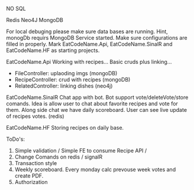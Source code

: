 NO SQL 

Redis
Neo4J
MongoDB

For local debuging please make sure data bases are running.
Hint, monogDb requirs MongoDB Service started.
Make sure configurations are filled in properly.
Mark EatCodeName.Api, EatCodeName.SinalR and EatCodeName.HF as starting projects. 


EatCodeName.Api
Working with recipes... Basic cruds plus linking...
- FileController: uplaoding imgs (mongoDB)
- RecipeController: crud with recipes (mongoDB)
- RelatedController: linking dishes (neo4j)

EatCodeName.SinalR
Chat app with bot. Bot support vote/deleteVote/store comands. Idea is allow user to chat about favorite recipes and vote for them. 
Along side chat we have daily scoreboard. User can see live update of recipes votes. (redis)

EatCodeName.HF
Storing recipes on daily base.


ToDo's:
1. Simple validation / Simple FE to consume Recipe API / 
2. Change Comands on redis / signalR
3. Transaction style 
4. Weekly scoreboard. Every monday calc prevouse week votes and create PDF.
5. Authorization 